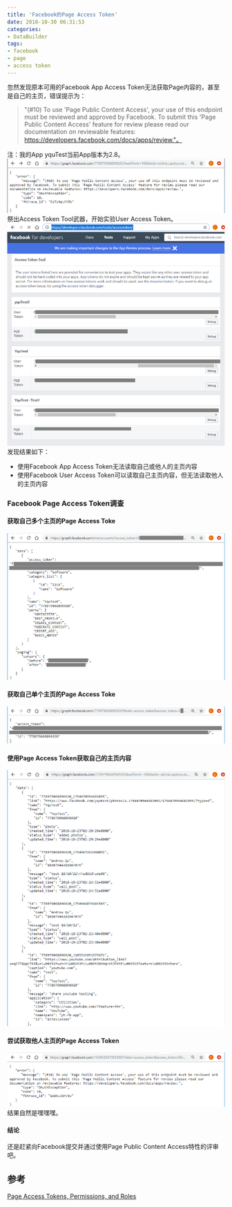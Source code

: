 ```yaml
---
title: 'Facebook的Page Access Token'
date: 2018-10-30 06:31:53
categories: 
- DataBuilder
tags: 
- facebook
- page
- access token
---
```

忽然发现原本可用的Facebook App Access Token无法获取Page内容的，甚至是自己的主页，错误提示为：
> "(#10) To use 'Page Public Content Access', your use of this endpoint must be reviewed and approved by Facebook. To submit this 'Page Public Content Access' feature for review please read our documentation on reviewable features: https://developers.facebook.com/docs/apps/review."。

注：我的App yquTest当前App版本为2.8。![failedAppAccessToken](/images/2018/10/failedAppAccessToken.png) 
祭出Access Token Tool武器，开始实验User Access Token。
![FacebookAccessTokenTool](/images/2018/10/FacebookAccessTokenTool.png)
发现结果如下：
- 使用Facebook App Access Token无法读取自己或他人的主页内容
- 使用Facebook User Access Token可以读取自己主页内容，但无法读取他人的主页内容

### Facebook Page Access Token调查
#### 获取自己多个主页的Page Access Toke
![MutliPageAccessToken](/images/2018/10/MutliPageAccessToken.png)
#### 获取自己单个主页的Page Access Toke
![SinglePageAccessToken](/images/2018/10/SinglePageAccessToken.png)
#### 使用Page Access Token获取自己的主页内容
![UsePageAccessToken](/images/2018/10/UsePageAccessToken.png)
#### 尝试获取他人主页的Page Access Token
![NeedPagePublicContentAccessFeature](/images/2018/10/NeedPagePublicContentAccessFeature.png)
结果自然是嘿嘿嘿。
#### 结论
还是赶紧向Facebook提交并通过使用Page Public Content Access特性的评审吧。

参考
-----
[Page Access Tokens, Permissions, and Roles](https://developers.facebook.com/docs/facebook-login/access-tokens/)




